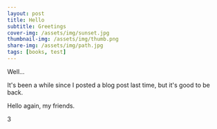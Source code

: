 ```yaml
---
layout: post
title: Hello
subtitle: Greetings
cover-img: /assets/img/sunset.jpg
thumbnail-img: /assets/img/thumb.png
share-img: /assets/img/path.jpg
tags: [books, test]
---
```


Well...

It's been a while since I posted a blog post last time, but it's good to be back. 

Hello again, my friends.

3